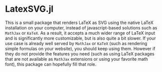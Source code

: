 # LatexSVG.jl

This is a small package that renders LaTeX as SVG using the native LaTeX installation on your computer, instead of javascript-based solutions such as `MathJax` or `KaTeX`. As a result, it accepts a much wider range of LaTeX input and is significantly more customizable, but is also quite a bit slower. If your use case is already well served by `MathJax` or `KaTeX` (such as rendering simple formulas on your website), you should keep using them. However if they do not provide the features you need (such as using LaTeX packages that are not available as `MathJax` extensions or using your favorite math font), this package can hopefully fill that role.
